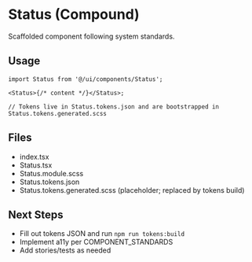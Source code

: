 # Status (Compound)

Scaffolded component following system standards.

## Usage

```tsx
import Status from '@/ui/components/Status';

<Status>{/* content */}</Status>;

// Tokens live in Status.tokens.json and are bootstrapped in Status.tokens.generated.scss
```

## Files

- index.tsx
- Status.tsx
- Status.module.scss
- Status.tokens.json
- Status.tokens.generated.scss (placeholder; replaced by tokens build)

## Next Steps

- Fill out tokens JSON and run `npm run tokens:build`
- Implement a11y per COMPONENT_STANDARDS
- Add stories/tests as needed
